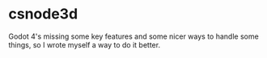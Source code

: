 # csnode3d
Godot 4's missing some key features and some nicer ways to handle some things, so I wrote myself a way to do it better.
